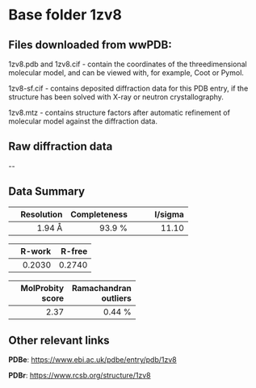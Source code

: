 # Base folder 1zv8

## Files downloaded from wwPDB:

1zv8.pdb and 1zv8.cif - contain the coordinates of the threedimensional molecular model, and can be viewed with, for example, Coot or Pymol.

1zv8-sf.cif - contains deposited diffraction data for this PDB entry, if the structure has been solved with X-ray or neutron crystallography.

1zv8.mtz - contains structure factors after automatic refinement of molecular model against the diffraction data.

## Raw diffraction data

--<br> 

## Data Summary
|   | Resolution | Completeness| I/sigma |
|---|-------------:|----------------:|--------------:|
|   |1.94 Å|93.9  %|<img width=50/>11.10|

|   | **R-work**| **R-free**   
|---|-------------:|----------------:|           
||  0.2030|  0.2740|

|   |**MolProbity<br>score**| **Ramachandran<br>outliers** 
|---|-------------:|----------------:|
||  2.37|  0.44 %|

 

 



## Other relevant links 
**PDBe**:  https://www.ebi.ac.uk/pdbe/entry/pdb/1zv8
 
**PDBr**: https://www.rcsb.org/structure/1zv8 

